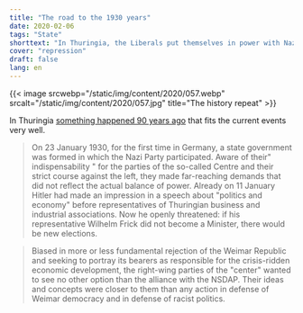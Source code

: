 ```yaml
---
title: "The road to the 1930 years"
date: 2020-02-06
tags: "State"
shorttext: "In Thuringia, the Liberals put themselves in power with Nazis. The CDU also addressed three voices to the monkeys. The world should be alarmed."
cover: "repression"
draft: false
lang: en
---
```


{{< image srcwebp="/static/img/content/2020/057.webp" srcalt="/static/img/content/2020/057.jpg" title="The history repeat" >}}

In Thuringia [something happened 90 years ago](https://www.neues-deutschland.de/artikel/1131940.nsdap-in-thueringen-erster-schritt-ins-dritte-reich.html "Erster Schritt ins Dritte Reich") that fits the current events very well.

> On 23 January 1930, for the first time in Germany, a state government was formed in which the Nazi Party participated. Aware of their" indispensability " for the parties of the so-called Centre and their strict course against the left, they made far-reaching demands that did not reflect the actual balance of power. Already on 11 January Hitler had made an impression in a speech about "politics and economy" before representatives of Thuringian business and industrial associations. Now he openly threatened: if his representative Wilhelm Frick did not become a Minister, there would be new elections.

> Biased in more or less fundamental rejection of the Weimar Republic and seeking to portray its bearers as responsible for the crisis-ridden economic development, the right-wing parties of the "center" wanted to see no other option than the alliance with the NSDAP. Their ideas and concepts were closer to them than any action in defense of Weimar democracy and in defense of racist politics.
